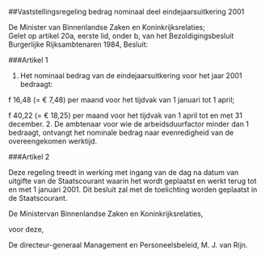 <meta http-equiv='Content-Type' content='text/html; charset=utf-8' />

##Vaststellingsregeling bedrag nominaal deel eindejaarsuitkering 2001

De Minister van Binnenlandse Zaken en Koninkrijksrelaties;  
Gelet op artikel 20a, eerste lid, onder b, van het Bezoldigingsbesluit Burgerlijke Rijksambtenaren 1984,
Besluit:    

###Artikel 1 

1. Het nominaal bedrag van de eindejaarsuitkering voor het jaar 2001 bedraagt:

f 16,48 (= € 7,48) per maand voor het tijdvak van 1 januari tot 1 april;

f 40,22 (= € 18,25) per maand voor het tijdvak van 1 april tot en met 31 december.
2. De ambtenaar voor wie de arbeidsduurfactor minder dan 1 bedraagt, ontvangt het nominale bedrag naar evenredigheid van de overeengekomen werktijd. 

###Artikel 2 

Deze regeling treedt in werking met ingang van de dag na datum van uitgifte van de Staatscourant waarin het wordt geplaatst en werkt terug tot en met 1 januari 2001. 
Dit besluit zal met de toelichting worden geplaatst in de Staatscourant.  

De 
Ministervan Binnenlandse Zaken en Koninkrijksrelaties,

voor deze,

De 
directeur-generaal Management en Personeelsbeleid,
M. J. van  Rijn.      
